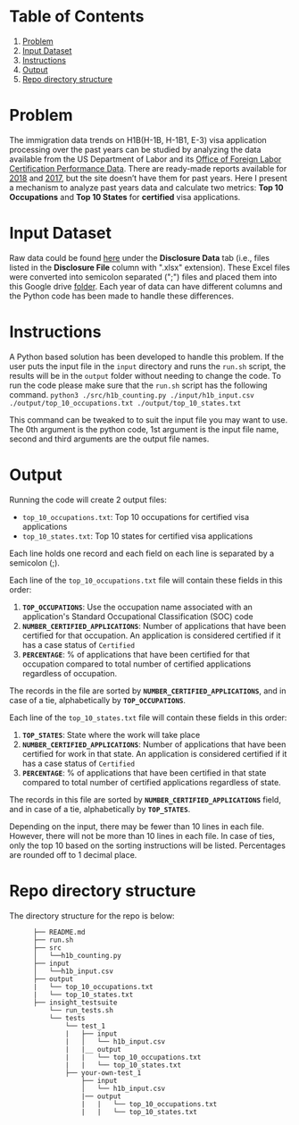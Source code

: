 # Table of Contents
1. [Problem](README.md#problem)
2. [Input Dataset](README.md#input-dataset)
3. [Instructions](README.md#instructions)
4. [Output](README.md#output)
5. [Repo directory structure](README.md#Repo-directory-structure)


# Problem

The immigration data trends on H1B(H-1B, H-1B1, E-3) visa application processing over the past years can be studied by analyzing the data  available from the US Department of Labor and its [Office of Foreign Labor Certification Performance Data](https://www.foreignlaborcert.doleta.gov/performancedata.cfm#dis). There are ready-made reports available for [2018](https://www.foreignlaborcert.doleta.gov/pdf/PerformanceData/2018/H-1B_Selected_Statistics_FY2018_Q4.pdf) and [2017](https://www.foreignlaborcert.doleta.gov/pdf/PerformanceData/2017/H-1B_Selected_Statistics_FY2017.pdf), but the site doesn’t have them for past years. Here I present a mechanism to analyze past years data and calculate two metrics: **Top 10 Occupations** and **Top 10 States** for **certified** visa applications.


# Input Dataset

Raw data could be found [here](https://www.foreignlaborcert.doleta.gov/performancedata.cfm) under the __Disclosure Data__ tab (i.e., files listed in the __Disclosure File__ column with ".xlsx" extension). 
These Excel files were converted into semicolon separated (";") files and placed them into this Google drive [folder](https://drive.google.com/drive/folders/1Nti6ClUfibsXSQw5PUIWfVGSIrpuwyxf?usp=sharing). Each year of data can have different columns and the Python code has been made to handle these differences.

# Instructions

A Python based solution has been developed to handle this problem. If the user puts the input file in the `input` directory and runs the `run.sh` script, the results will be in the `output` folder without needing to change the code. To run the code please make sure that the `run.sh` script has the following command. 
`python3 ./src/h1b_counting.py ./input/h1b_input.csv ./output/top_10_occupations.txt ./output/top_10_states.txt`

This command can be tweaked to to suit the input file you may want to use. The 0th argument is the python code, 1st argument is the input file name, second and third arguments are the output file names. 
  

# Output 

Running the code will create 2 output files:
* `top_10_occupations.txt`: Top 10 occupations for certified visa applications
* `top_10_states.txt`: Top 10 states for certified visa applications

Each line holds one record and each field on each line is separated by a semicolon (;).

Each line of the `top_10_occupations.txt` file will contain these fields in this order:
1. __`TOP_OCCUPATIONS`__: Use the occupation name associated with an application's Standard Occupational Classification (SOC) code
2. __`NUMBER_CERTIFIED_APPLICATIONS`__: Number of applications that have been certified for that occupation. An application is considered certified if it has a case status of `Certified`
3. __`PERCENTAGE`__: % of applications that have been certified for that occupation compared to total number of certified applications regardless of occupation. 

The records in the file are sorted by __`NUMBER_CERTIFIED_APPLICATIONS`__, and in case of a tie, alphabetically by __`TOP_OCCUPATIONS`__.

Each line of the `top_10_states.txt` file will contain these fields in this order:
1. __`TOP_STATES`__: State where the work will take place
2. __`NUMBER_CERTIFIED_APPLICATIONS`__: Number of applications that have been certified for work in that state. An application is considered certified if it has a case status of `Certified`
3. __`PERCENTAGE`__: % of applications that have been certified in that state compared to total number of certified applications regardless of state.

The records in this file are sorted by __`NUMBER_CERTIFIED_APPLICATIONS`__ field, and in case of a tie, alphabetically by __`TOP_STATES`__. 

Depending on the input, there may be fewer than 10 lines in each file. However, there will not be more than 10 lines in each file. In case of ties, only the top 10 based on the sorting instructions will be listed. Percentages are rounded off to 1 decimal place. 


# Repo directory structure

The directory structure for the repo is below:
```
      ├── README.md 
      ├── run.sh
      ├── src
      │   └──h1b_counting.py
      ├── input
      │   └──h1b_input.csv
      ├── output
      |   └── top_10_occupations.txt
      |   └── top_10_states.txt
      ├── insight_testsuite
          └── run_tests.sh
          └── tests
              └── test_1
              |   ├── input
              |   │   └── h1b_input.csv
              |   |__ output
              |   |   └── top_10_occupations.txt
              |   |   └── top_10_states.txt
              ├── your-own-test_1
                  ├── input
                  │   └── h1b_input.csv
                  |── output
                  |   |   └── top_10_occupations.txt
                  |   |   └── top_10_states.txt
```







